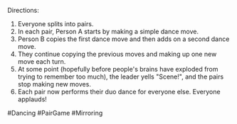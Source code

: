 Directions:
1. Everyone splits into pairs.
2. In each pair, Person A starts by making a simple dance move.
3. Person B copies the first dance move and then adds on a second dance move.
4. They continue copying the previous moves and making up one new move each turn.
5. At some point (hopefully before people's brains have exploded from trying to remember too much), the leader yells "Scene!", and the pairs stop making new moves.
6. Each pair now performs their duo dance for everyone else. Everyone applauds!

#Dancing #PairGame #Mirroring